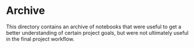 # Archive
This directory contains an archive of notebooks that were useful to get a better understanding of certain project goals, but were not ultimately useful in the final project workflow.